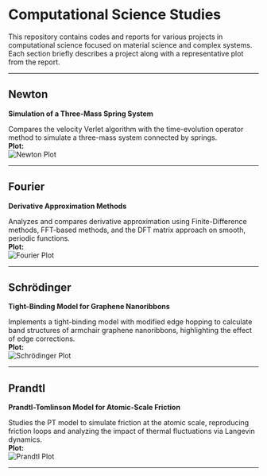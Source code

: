 # Computational Science Studies

This repository contains codes and reports for various projects in computational science focused on material science and complex systems. Each section briefly describes a project along with a representative plot from the report.

---

## Newton

**Simulation of a Three-Mass Spring System**

Compares the velocity Verlet algorithm with the time-evolution operator method to simulate a three-mass system connected by springs.  
**Plot:**  
![Newton Plot](![image](https://github.com/user-attachments/assets/28b8f97d-c5b3-4664-aa3f-05bfb291d36d)
)

---

## Fourier

**Derivative Approximation Methods**

Analyzes and compares derivative approximation using Finite-Difference methods, FFT-based methods, and the DFT matrix approach on smooth, periodic functions.  
**Plot:**  
![Fourier Plot](![image](https://github.com/user-attachments/assets/543b2938-9088-470b-bdad-7b4e719043b1)
)

---

## Schrödinger

**Tight-Binding Model for Graphene Nanoribbons**

Implements a tight-binding model with modified edge hopping to calculate band structures of armchair graphene nanoribbons, highlighting the effect of edge corrections.  
**Plot:**  
![Schrödinger Plot](![image](https://github.com/user-attachments/assets/6d18800c-cb19-48e5-8dee-10c83c0a93ea)
)

---

## Prandtl

**Prandtl-Tomlinson Model for Atomic-Scale Friction**

Studies the PT model to simulate friction at the atomic scale, reproducing friction loops and analyzing the impact of thermal fluctuations via Langevin dynamics.  
**Plot:**  
![Prandtl Plot](![image](https://github.com/user-attachments/assets/1824dd13-5828-4bdb-b79c-a9f2892c00e5)
)

---
